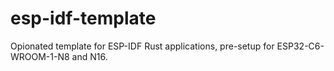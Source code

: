 # esp-idf-template

Opionated template for ESP-IDF Rust applications, pre-setup for
ESP32-C6-WROOM-1-N8 and N16.
